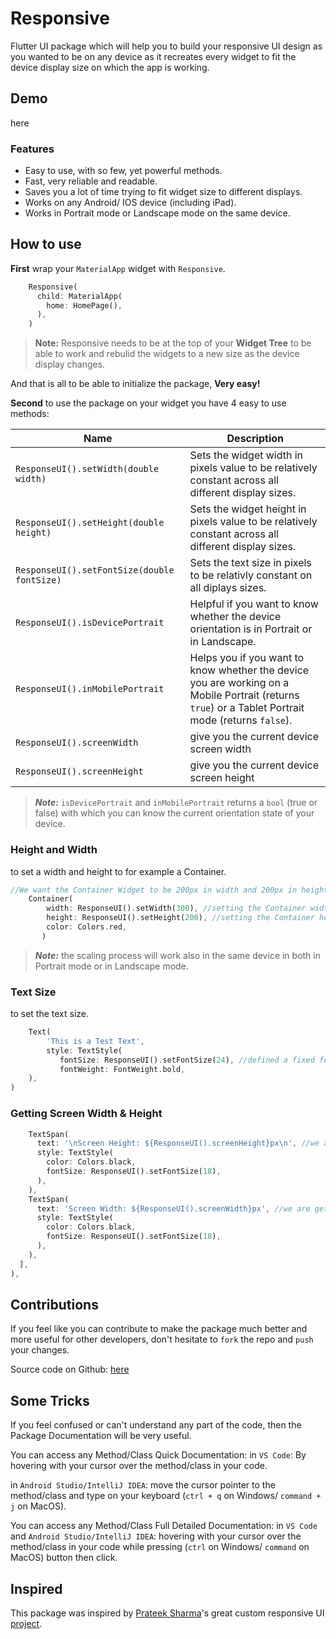 # Responsive

Flutter UI package which will help you to build your responsive UI design as you wanted to be on any device as it recreates every widget to fit the device display size on which the app is working.

## Demo

here

### Features
- Easy to use, with so few, yet powerful methods.
- Fast, very reliable and readable.
- Saves you a lot of time trying to fit widget size to different displays.
- Works on any Android/ IOS device (including iPad).
- Works in Portrait mode or Landscape mode on the same device.


## How to use
**First** wrap your `MaterialApp` widget with `Responsive`.

```dart
    Responsive(
      child: MaterialApp(
        home: HomePage(),
      ),
    )
```

> **Note:** Responsive needs to be at the top of your **Widget Tree** to be able to work and rebulid the widgets to a new size as the device display changes.

And that is all to be able to initialize the package, **Very easy!**


**Second** to use the package on your widget you have 4 easy to use methods:

| Name  | Description  |
| ------------ | ------------ |
| `ResponseUI().setWidth(double width)` |  Sets the widget width in pixels value to be relatively constant across all different display sizes. |
| `ResponseUI().setHeight(double height)` | Sets the widget height in pixels value to be relatively constant across all different display sizes. |
| `ResponseUI().setFontSize(double fontSize)` | Sets the text size in pixels to be relativly constant on all diplays sizes. |
| `ResponseUI().isDevicePortrait` | Helpful if you want to know whether the device orientation is in Portrait or in Landscape.  |
| `ResponseUI().inMobilePortrait` | Helps you if you want to know whether the device you are working on a Mobile Portrait (returns `true`) or a Tablet Portrait mode (returns `false`).  |
| `ResponseUI().screenWidth` | give you the current device screen width |
| `ResponseUI().screenHeight` | give you the current device screen height |

> ***Note:*** `isDevicePortrait` and `inMobilePortrait` returns a `bool` (true or false) with which you can know the current orientation state of
your device.

### Height and Width
to set a width and height to for example a Container.

```dart
//We want the Container Widget to be 200px in width and 200px in height
    Container(
        width: ResponseUI().setWidth(300), //setting the Container width to be 300px
        height: ResponseUI().setHeight(200), //setting the Container height to be 300px
        color: Colors.red,
       )
```
> ***Note:*** the scaling process will work also in the same device in both
in Portrait mode or in Landscape mode.

### Text Size
to set the text size.

```dart
    Text(
        'This is a Test Text',
        style: TextStyle(
           fontSize: ResponseUI().setFontSize(24), //defined a fixed font size in pixels
           fontWeight: FontWeight.bold,
    ),
)
```

### Getting Screen Width & Height

```dart
    TextSpan(
      text: '\nScreen Height: ${ResponseUI().screenHeight}px\n', //we are getting back our current device screen height in pixels.
      style: TextStyle(
        color: Colors.black,
        fontSize: ResponseUI().setFontSize(18),
      ),
    ),
    TextSpan(
      text: 'Screen Width: ${ResponseUI().screenWidth}px', //we are getting back our current device screen width in pixels.
      style: TextStyle(
        color: Colors.black,
        fontSize: ResponseUI().setFontSize(18),
      ),
    ),
  ],
),
```

## Contributions

If you feel like you can contribute to make the package much better and more useful for other
developers, don't hesitate to `fork` the repo and `push` your changes.

Source code on Github: [here](https://github.com/AhmedAbouelkher/Responsive-for-Flutter "here")


## Some Tricks

If you feel confused or can't understand any part of the code, then the Package
Documentation will be very useful.

You can access any Method/Class Quick Documentation:
  in `VS Code`: By hovering with your cursor over the method/class in your code.

  in `Android Studio/IntelliJ IDEA`: move the cursor pointer to the method/class and type
  on your keyboard (`ctrl + q` on Windows/ `command + j` on MacOS).

You can access any Method/Class Full Detailed Documentation:
  in `VS Code` and `Android Studio/IntelliJ IDEA`:  hovering with your cursor over the method/class in your code while
  pressing (`ctrl` on Windows/ `command` on MacOS) button then click.

## Inspired
This package was inspired by [Prateek Sharma](https://github.com/PrateekSharma1712 "Prateek Sharma")'s great custom responsive UI [project](https://medium.com/flutter-community/flutter-responsive-ui-for-learning-platform-app-2df185f86e8e "project").
